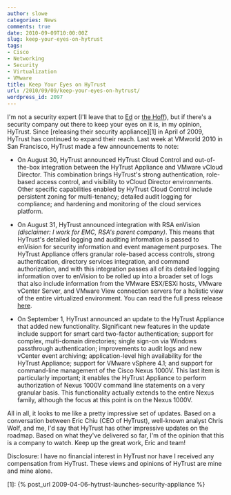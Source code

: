 ```yaml
---
author: slowe
categories: News
comments: true
date: 2010-09-09T10:00:00Z
slug: keep-your-eyes-on-hytrust
tags:
- Cisco
- Networking
- Security
- Virtualization
- VMware
title: Keep Your Eyes on HyTrust
url: /2010/09/09/keep-your-eyes-on-hytrust/
wordpress_id: 2097
---
```


I'm not a security expert (I'll leave that to [Ed](http://www.astroarch.com/blog/) or [the Hoff](http://www.rationalsurvivability.com/blog/)), but if there's a security company out there to keep your eyes on it is, in my opinion, HyTrust. Since [releasing their security appliance][1] in April of 2009, HyTrust has continued to expand their reach. Last week at VMworld 2010 in San Francisco, HyTrust made a few announcements to note:

* On August 30, HyTrust announced HyTrust Cloud Control and out-of-the-box integration between the HyTrust Appliance and VMware vCloud Director. This combination brings HyTrust's strong authentication, role-based access control, and visibility to vCloud Director environments. Other specific capabilities enabled by HyTrust Cloud Control include persistent zoning for multi-tenancy; detailed audit logging for compliance; and hardening and monitoring of the cloud services platform.

* On August 31, HyTrust announced integration with RSA enVision _(disclaimer: I work for EMC, RSA's parent company)_. This means that HyTrust's detailed logging and auditing information is passed to enVision for security information and event management purposes. The HyTrust Appliance offers granular role-based access controls, strong authentication, directory services integration, and command authorization, and with this integration passes all of its detailed logging information over to enVision to be rolled up into a broader set of logs that also include information from the VMware ESX/ESXi hosts, VMware vCenter Server, and VMware View connection servers for a holistic view of the entire virtualized environment. You can read the full press release [here](http://www.businesswire.com/news/home/20100831006388/en/HyTrust-Teams-RSA-Security-Division-EMC-Enable).

* On September 1, HyTrust announced an update to the HyTrust Appliance that added new functionality. Significant new features in the update include support for smart card two-factor authentication; support for complex, multi-domain directories; single sign-on via Windows passthrough authentication; improvements to audit logs and new vCenter event archiving; application-level high availability for the HyTrust Appliance; support for VMware vSphere 4.1; and support for command-line management of the Cisco Nexus 1000V. This last item is particularly important; it enables the HyTrust Appliance to perform authorization of Nexus 1000V command line statements on a very granular basis. This functionality actually extends to the entire Nexus family, although the focus at this point is on the Nexus 1000V.

All in all, it looks to me like a pretty impressive set of updates. Based on a conversation between Eric Chiu (CEO of HyTrust), well-known analyst Chris Wolf, and me, I'd say that HyTrust has other impressive updates on the roadmap. Based on what they've delivered so far, I'm of the opinion that this is a company to watch. Keep up the great work, Eric and team!

Disclosure: I have no financial interest in HyTrust nor have I received any compensation from HyTrust. These views and opinions of HyTrust are mine and mine alone.

[1]: {% post_url 2009-04-06-hytrust-launches-security-appliance %}

